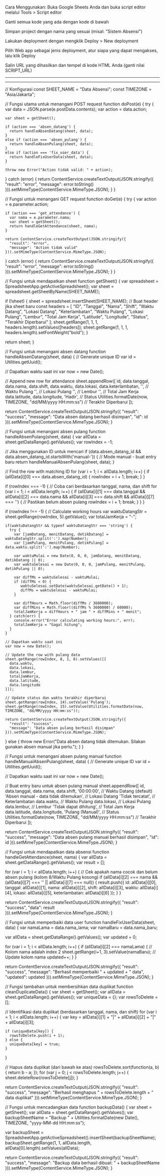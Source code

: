 Cara Menggunakan:
Buka Google Sheets Anda dan buka script editor melalui Tools > Script editor

Ganti semua kode yang ada dengan kode di bawah

Simpan project dengan nama yang sesuai (misal: "Sistem Absensi")

Lakukan deployment dengan mengklik Deploy > New deployment

Pilih Web app sebagai jenis deployment, atur siapa yang dapat mengakses, lalu klik Deploy

Salin URL yang dihasilkan dan tempel di kode HTML Anda (ganti nilai SCRIPT_URL)


---
---


// Konfigurasi
const SHEET_NAME = "Data Absensi";
const TIMEZONE = "Asia/Jakarta";

// Fungsi utama untuk menangani POST request
function doPost(e) {
  try {
    var data = JSON.parse(e.postData.contents);
    var action = data.action;
    
    var sheet = getSheet();
    
    if (action === 'absen_datang') {
      return handleAbsenDatang(sheet, data);
    } 
    else if (action === 'absen_pulang') {
      return handleAbsenPulang(sheet, data);
    }
    else if (action === 'fix_user_data') {
      return handleFixUserData(sheet, data);
    }
    
    throw new Error("Action tidak valid: " + action);
    
  } catch (error) {
    return ContentService.createTextOutput(JSON.stringify({
      "result": "error", 
      "message": error.toString()
    })).setMimeType(ContentService.MimeType.JSON);
  }
}

// Fungsi untuk menangani GET request
function doGet(e) {
  try {
    var action = e.parameter.action;
    
    if (action === 'get_attendance') {
      var nama = e.parameter.nama;
      var sheet = getSheet();
      return handleGetAttendance(sheet, nama);
    }
    
    return ContentService.createTextOutput(JSON.stringify({
      "result": "error", 
      "message": "Action tidak valid"
    })).setMimeType(ContentService.MimeType.JSON);
    
  } catch (error) {
    return ContentService.createTextOutput(JSON.stringify({
      "result": "error", 
      "message": error.toString()
    })).setMimeType(ContentService.MimeType.JSON);
  }
}

// Fungsi untuk mendapatkan sheet
function getSheet() {
  var spreadsheet = SpreadsheetApp.getActiveSpreadsheet();
  var sheet = spreadsheet.getSheetByName(SHEET_NAME);
  
  if (!sheet) {
    sheet = spreadsheet.insertSheet(SHEET_NAME);
    // Buat header jika sheet baru
    const headers = [
      "ID", "Tanggal", "Nama", "Shift", 
      "Waktu Datang", "Lokasi Datang", "Keterlambatan", 
      "Waktu Pulang", "Lokasi Pulang", "Lembur", 
      "Total Jam Kerja", "Latitude", "Longitude",
      "Status", "Terakhir Diperbarui"
    ];
    sheet.getRange(1, 1, 1, headers.length).setValues([headers]);
    sheet.getRange(1, 1, 1, headers.length).setFontWeight("bold");
  }
  
  return sheet;
}

// Fungsi untuk menangani absen datang
function handleAbsenDatang(sheet, data) {
  // Generate unique ID
  var id = Utilities.getUuid();
  
  // Dapatkan waktu saat ini
  var now = new Date();
  
  // Append new row for attendance
  sheet.appendRow([
    id,
    data.tanggal,
    data.nama,
    data.shift,
    data.waktu,
    data.lokasi,
    data.keterlambatan,
    '', // Waktu Pulang
    '', // Lokasi Pulang
    '', // Lembur
    '', // Total Jam Kerja
    data.latitude,
    data.longitude,
    'Hadir', // Status
    Utilities.formatDate(now, TIMEZONE, "dd/MM/yyyy HH:mm:ss") // Terakhir Diperbarui
  ]);
  
  return ContentService.createTextOutput(JSON.stringify({
    "result": "success", 
    "message": "Data absen datang berhasil disimpan",
    "id": id
  })).setMimeType(ContentService.MimeType.JSON);
}

// Fungsi untuk menangani absen pulang
function handleAbsenPulang(sheet, data) {
  var allData = sheet.getDataRange().getValues();
  var rowIndex = -1;
  
  // Jika menggunakan ID untuk mencari
  if (data.absen_datang_id && data.absen_datang_id.startsWith('manual-')) {
    // Mode manual - buat entry baru
    return handleManualAbsenPulang(sheet, data);
  }
  
  // Find the row with matching ID
  for (var i = 1; i < allData.length; i++) {
    if (allData[i][0] === data.absen_datang_id) {
      rowIndex = i + 1;
      break;
    }
  }
  
  if (rowIndex === -1) {
    // Coba cari berdasarkan tanggal, nama, dan shift
    for (var i = 1; i < allData.length; i++) {
      if (allData[i][1] === data.tanggal && 
          allData[i][2] === data.nama && 
          allData[i][3] === data.shift &&
          allData[i][7] === '') { // Pastikan belum absen pulang
        rowIndex = i + 1;
        break;
      }
    }
  }
  
  if (rowIndex !== -1) {
    // Calculate working hours
    var waktuDatangStr = sheet.getRange(rowIndex, 5).getValue();
    var totalJamKerja = "-";

    if(waktuDatangStr && typeof waktuDatangStr === 'string') {
      try {
        var [jamDatang, menitDatang, detikDatang] = waktuDatangStr.split(':').map(Number);
        var [jamPulang, menitPulang, detikPulang] = data.waktu.split(':').map(Number);
        
        var waktuMulai = new Date(0, 0, 0, jamDatang, menitDatang, detikDatang || 0);
        var waktuSelesai = new Date(0, 0, 0, jamPulang, menitPulang, detikPulang || 0);
        
        var diffMs = waktuSelesai - waktuMulai;
        if (diffMs < 0) {
           waktuSelesai.setDate(waktuSelesai.getDate() + 1);
           diffMs = waktuSelesai - waktuMulai;
        }
        
        var diffHours = Math.floor(diffMs / 3600000);
        var diffMins = Math.floor((diffMs % 3600000) / 60000);
        totalJamKerja = diffHours + " jam " + diffMins + " menit";
      } catch(err) {
        console.error("Error calculating working hours:", err);
        totalJamKerja = "Gagal hitung";
      }
    }
    
    // Dapatkan waktu saat ini
    var now = new Date();
    
    // Update the row with pulang data
    sheet.getRange(rowIndex, 8, 1, 6).setValues([[
      data.waktu, 
      data.lokasi, 
      data.lembur, 
      totalJamKerja,
      data.latitude,
      data.longitude
    ]]);
    
    // Update status dan waktu terakhir diperbarui
    sheet.getRange(rowIndex, 14).setValue('Pulang');
    sheet.getRange(rowIndex, 15).setValue(Utilities.formatDate(now, TIMEZONE, "dd/MM/yyyy HH:mm:ss"));
    
    return ContentService.createTextOutput(JSON.stringify({
      "result": "success", 
      "message": "Data absen pulang berhasil disimpan"
    })).setMimeType(ContentService.MimeType.JSON);
  } else {
    throw new Error("Data absen datang tidak ditemukan. Silakan gunakan absen manual jika perlu.");
  }
}

// Fungsi untuk menangani absen pulang manual
function handleManualAbsenPulang(sheet, data) {
  // Generate unique ID
  var id = Utilities.getUuid();
  
  // Dapatkan waktu saat ini
  var now = new Date();
  
  // Buat entry baru untuk absen pulang manual
  sheet.appendRow([
    id,
    data.tanggal,
    data.nama,
    data.shift,
    '00:00:00', // Waktu Datang (default)
    'Absen manual - data tidak ditemukan', // Lokasi Datang
    'Tidak tercatat', // Keterlambatan
    data.waktu, // Waktu Pulang
    data.lokasi, // Lokasi Pulang
    data.lembur, // Lembur
    'Tidak dapat dihitung', // Total Jam Kerja
    data.latitude,
    data.longitude,
    'Pulang (Manual)', // Status
    Utilities.formatDate(now, TIMEZONE, "dd/MM/yyyy HH:mm:ss") // Terakhir Diperbarui
  ]);
  
  return ContentService.createTextOutput(JSON.stringify({
    "result": "success", 
    "message": "Data absen pulang manual berhasil disimpan",
    "id": id
  })).setMimeType(ContentService.MimeType.JSON);
}

// Fungsi untuk mendapatkan data absensi
function handleGetAttendance(sheet, nama) {
  var allData = sheet.getDataRange().getValues();
  var result = [];
  
  for (var i = 1; i < allData.length; i++) {
    // Cek apakah nama cocok dan belum absen pulang (kolom 8/Waktu Pulang kosong)
    if (allData[i][2] === nama && (allData[i][7] === '' || allData[i][7] === null)) {
      result.push({
        id: allData[i][0],
        tanggal: allData[i][1],
        nama: allData[i][2],
        shift: allData[i][3],
        waktu: allData[i][4],
        lokasi: allData[i][5],
        keterlambatan: allData[i][6]
      });
    }
  }
  
  return ContentService.createTextOutput(JSON.stringify({
    "result": "success", 
    "data": result
  })).setMimeType(ContentService.MimeType.JSON);
}

// Fungsi untuk memperbaiki data user
function handleFixUserData(sheet, data) {
  var namaLama = data.nama_lama;
  var namaBaru = data.nama_baru;
  
  var allData = sheet.getDataRange().getValues();
  var updated = 0;
  
  for (var i = 1; i < allData.length; i++) {
    if (allData[i][2] === namaLama) { // Kolom nama adalah index 2
      sheet.getRange(i+1, 3).setValue(namaBaru); // Update kolom nama
      updated++;
    }
  }
  
  return ContentService.createTextOutput(JSON.stringify({
    "result": "success", 
    "message": "Berhasil memperbaiki " + updated + " data",
    "updated": updated
  })).setMimeType(ContentService.MimeType.JSON);
}

// Fungsi tambahan untuk membersihkan data duplikat
function cleanDuplicateData() {
  var sheet = getSheet();
  var allData = sheet.getDataRange().getValues();
  var uniqueData = {};
  var rowsToDelete = [];
  
  // Identifikasi data duplikat (berdasarkan tanggal, nama, dan shift)
  for (var i = 1; i < allData.length; i++) {
    var key = allData[i][1] + "|" + allData[i][2] + "|" + allData[i][3];
    
    if (uniqueData[key]) {
      rowsToDelete.push(i + 1);
    } else {
      uniqueData[key] = true;
    }
  }
  
  // Hapus data duplikat (dari bawah ke atas)
  rowsToDelete.sort(function(a, b) { return b - a; });
  for (var j = 0; j < rowsToDelete.length; j++) {
    sheet.deleteRow(rowsToDelete[j]);
  }
  
  return ContentService.createTextOutput(JSON.stringify({
    "result": "success", 
    "message": "Berhasil menghapus " + rowsToDelete.length + " data duplikat"
  })).setMimeType(ContentService.MimeType.JSON);
}

// Fungsi untuk mencadangkan data
function backupData() {
  var sheet = getSheet();
  var allData = sheet.getDataRange().getValues();
  var backupSheetName = "Backup " + Utilities.formatDate(new Date(), TIMEZONE, "yyyy-MM-dd HH:mm:ss");
  
  var backupSheet = SpreadsheetApp.getActiveSpreadsheet().insertSheet(backupSheetName);
  backupSheet.getRange(1, 1, allData.length, allData[0].length).setValues(allData);
  
  return ContentService.createTextOutput(JSON.stringify({
    "result": "success", 
    "message": "Backup data berhasil dibuat: " + backupSheetName
  })).setMimeType(ContentService.MimeType.JSON);
}

